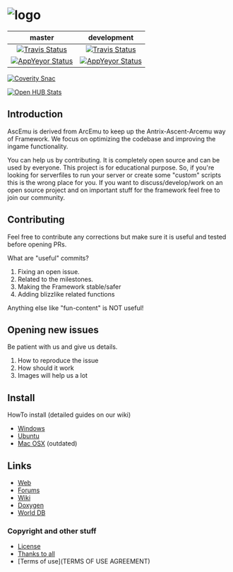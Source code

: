 ﻿# ![logo](http://ascemu.org/style/img/logo.png)

master | development
:------------: | :------------:
[![Travis Status](https://travis-ci.org/AscEmu/AscEmu.svg?branch=master)](https://travis-ci.org/AscEmu/AscEmu) | [![Travis Status](https://travis-ci.org/AscEmu/AscEmu.svg?branch=develop)](https://travis-ci.org/AscEmu/AscEmu)
[![AppYeyor Status](https://ci.appveyor.com/api/projects/status/h70t5a5rd56y8ute/branch/master?svg=true)](https://ci.appveyor.com/project/Zyres/ascemu) | [![AppYeyor Status](https://ci.appveyor.com/api/projects/status/h70t5a5rd56y8ute/branch/develop?svg=true)](https://ci.appveyor.com/project/Zyres/ascemu)

[![Coverity Snac](https://scan.coverity.com/projects/4747/badge.svg)](https://scan.coverity.com/projects/4747)

[![Open HUB Stats](https://www.openhub.net/p/AscEmu/widgets/project_thin_badge.gif)](https://www.openhub.net/p/AscEmu)

## Introduction
AscEmu is derived from ArcEmu to keep up the Antrix-Ascent-Arcemu way of Framework.
We focus on optimizing the codebase and improving the ingame functionality.

You can help us by contributing. It is completely open source and can be used by everyone.
This project is for educational purpose. So, if you're looking for serverfiles to run your server or create some "custom" scripts  this is the wrong place for you. If you want to discuss/develop/work on an open source project and on important stuff for the framework feel free to join our community.


## Contributing
Feel free to contribute any corrections but make sure it is useful and tested before opening PRs.

What are "useful" commits?
 1. Fixing an open issue.
 2. Related to the milestones.
 3. Making the Framework stable/safer
 4. Adding blizzlike related functions 

Anything else like "fun-content" is NOT useful!

## Opening new issues
Be patient with us and give us details.
 1. How to reproduce the issue
 2. How should it work
 3. Images will help us a lot


## Install
HowTo install (detailed guides on our wiki)
* [Windows](http://www.ascemu.org//wiki/index.php?title=3.3.5_Windows)
* [Ubuntu](http://www.ascemu.org/wiki/index.php?title=3.3.5_Ubuntu)
* [Mac OSX](http://www.ascemu.org/wiki/index.php?title=3.3.5_Mac_OSX) (outdated)


## Links
* [Web](http://www.ascemu.org)
* [Forums](http://www.board.ascemu.org)
* [Wiki](http://www.ascemu.org/wiki/)
* [Doxygen](http://www.ascemu.org/doxygen/)
* [World DB](http://www.board.ascemu.org/filebase/index.php/FileList/1-Database/)


### Copyright and other stuff
* [License](LICENSE.md)
* [Thanks to all](THANKS.md)
* [Terms of use](TERMS OF USE AGREEMENT)
 
